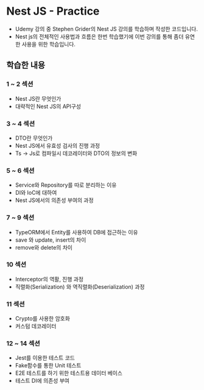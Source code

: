 # Nest JS - Practice
* Udemy 강의 중 Stephen Grider의 Nest JS 강의를 학습하며 작성한 코드입니다.
* Nest js의 전체적인 사용법과 흐름은 한번 학습했기에 이번 강의를 통해 좀더 유연한 사용을 위한 학습입니다.

## 학습한 내용

### 1 ~ 2 섹션
* Nest JS란 무엇인가
* 대략적인 Nest JS의 API구성

### 3 ~ 4 섹션
* DTO란 무엇인가
* Nest JS에서 유효성 검사의 진행 과정
* Ts -> Js로 컴파일시 데코레이터와 DTO의 정보의 변화

### 5 ~ 6 섹션
* Service와 Repository를 따로 분리하는 이유
* DI와 IoC에 대하여
* Nest JS에서의 의존성 부여의 과정

### 7 ~ 9 섹션
* TypeORM에서 Entity를 사용하여 DB에 접근하는 이유
* save 와 update, insert의 차이
* remove와 delete의 차이

### 10 섹션
* Interceptor의 역활, 진행 과정
* 직렬화(Serialization) 와 역직렬화(Deserialization) 과정

### 11 섹션
* Crypto를 사용한 암호화
* 커스텀 데코레이터

### 12 ~ 14 섹션
* Jest를 이용한 테스트 코드
* Fake함수를 통한 Unit 테스트
* E2E 테스트를 하기 위한 테스트용 데이터 베이스
* 테스트 DI에 의존성 부여

